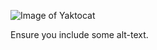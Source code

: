 ![Image of Yaktocat](https://octodex.github.com/images/yaktocat.png) 

Ensure you include some alt-text.
